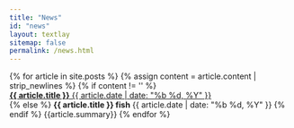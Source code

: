```yaml
---
title: "News"
id: "news"
layout: textlay
sitemap: false
permalink: /news.html
---
```


<div class="jumbotron">
{% for article in site.posts %}
{% assign content = article.content | strip_newlines %}
{% if content != '' %}
<a href="{{article.url}}" style="display:block">
<b>{{ article.title }}</b> {{ article.date | date: "%b %d, %Y" }}
</a>
{% else %}
<b>{{ article.title }} fish</b> {{ article.date | date: "%b %d, %Y" }}
{% endif %}
{{article.summary}}
{% endfor %}
</div>
